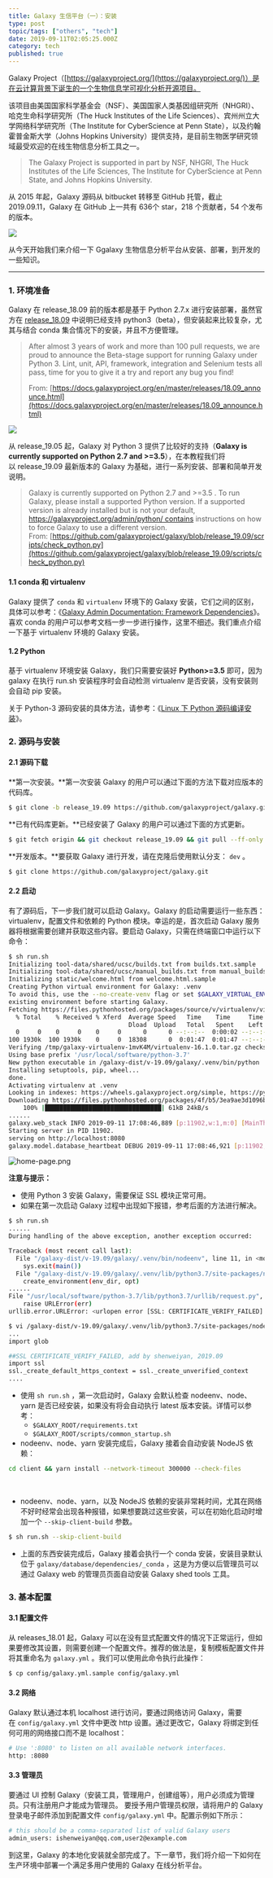 ```yaml
---
title: Galaxy 生信平台（一）：安装
type: post
topic/tags: ["others", "tech"]
date: 2019-09-11T02:05:25.000Z
category: tech
published: true
---
```


Galaxy Project（[https://galaxyproject.org/](https://galaxyproject.org/)）是在云计算背景下诞生的一个生物信息学可视化分析开源项目。

该项目由美国国家科学基金会（NSF）、美国国家人类基因组研究所（NHGRI）、哈克生命科学研究所（The Huck Institutes of the Life Sciences）、宾州州立大学网络科学研究所（The Institute for CyberScience at Penn State），以及约翰霍普金斯大学（Johns Hopkins University）提供支持，是目前生物医学研究领域最受欢迎的在线生物信息分析工具之一。

> The Galaxy Project is supported in part by NSF, NHGRI, The Huck Institutes of the Life Sciences, The Institute for
CyberScience at Penn State, and Johns Hopkins University.


从 2015 年起，Galaxy 源码从 bitbucket 转移至 GitHub 托管，截止 2019.09.11，Galaxy 在 GitHub 上一共有 636个 star，218 个贡献者，54 个发布的版本。

![](https://note.bioitee.com/yuque/0/2019/png/126032/1568171961186-4c938202-5149-4af6-9804-4468b1d55c0a.png#align=left&display=inline&height=305&name=image.png&originHeight=305&originWidth=774&size=44884&status=done&width=774)

从今天开始我们来介绍一下 Ggalaxy 生物信息分析平台从安装、部署，到开发的一些知识。

---

### 1. 环境准备

Galaxy 在 release_18.09 前的版本都是基于 Python 2.7.x 进行安装部署，虽然官方在 [release_18.09](https://docs.galaxyproject.org/en/master/releases/18.09_announce.html) 中说明已经支持 python3（beta），但安装起来比较复杂，尤其与结合 conda 集合情况下的安装，并且不方便管理。

> After almost 3 years of work and more than 100 pull requests, we are proud to announce the Beta-stage support for running Galaxy under Python 3. Lint, unit, API, framework, integration and Selenium tests all pass, time for you to give it a try and report any bug you find!
> 
> From: [https://docs.galaxyproject.org/en/master/releases/18.09_announce.html](https://docs.galaxyproject.org/en/master/releases/18.09_announce.html)

![](https://note.bioitee.com/yuque/0/2019/png/126032/1568169612966-492007f5-561f-4594-9982-c0cf58edbb91.png#align=left&display=inline&height=273&name=image.png&originHeight=273&originWidth=766&size=63379&status=done&width=766)

从 release_19.05 起，Galaxy 对 Python 3 提供了比较好的支持（**Galaxy is currently supported on Python 2.7 and >=3.5**），在本教程我们将以 release_19.09 最新版本的 Galaxy 为基础，进行一系列安装、部署和简单开发说明。

> Galaxy is currently supported on Python 2.7 and >=3.5 . To run Galaxy, please install a supported Python version. If a supported version is already installed but is not your default, https://galaxyproject.org/admin/python/ contains instructions on how to force Galaxy to use a different version.
> From: [https://github.com/galaxyproject/galaxy/blob/release_19.09/scripts/check_python.py](https://github.com/galaxyproject/galaxy/blob/release_19.09/scripts/check_python.py)


#### 1.1 conda 和 virtualenv


Galaxy 提供了 `conda` 和 `virtualenv` 环境下的 Galaxy 安装，它们之间的区别，具体可以参考：《[Galaxy Admin Documentation: Framework Dependencies](https://docs.galaxyproject.org/en/master/admin/framework_dependencies.html#conda)》。喜欢 conda 的用户可以参考文档一步一步进行操作，这里不细述。我们重点介绍一下基于 virtualenv 环境的 Galaxy 安装。
#### 1.2 Python

基于 virtualenv 环境安装 Galaxy，我们只需要安装好 **Python>=3.5** 即可，因为 galaxy 在执行 run.sh 安装程序时会自动检测 virtualenv 是否安装，没有安装则会自动 pip 安装。

关于 Python-3 源码安装的具体方法，请参考：《[Linux 下 Python 源码编译安装](https://www.yuque.com/shenweiyan/cookbook/install-python-from-source)》。

### 2. 源码与安装
#### 2.1 源码下载

**第一次安装。**第一次安装 Galaxy 的用户可以通过下面的方法下载对应版本的代码库。
```bash
$ git clone -b release_19.09 https://github.com/galaxyproject/galaxy.git
```

**已有代码库更新。**已经安装了 Galaxy 的用户可以通过下面的方式更新。
```bash
$ git fetch origin && git checkout release_19.09 && git pull --ff-only origin release_19.09
```

**开发版本。**要获取 Galaxy 进行开发，请在克隆后使用默认分支： `dev` 。
```bash
$ git clone https://github.com/galaxyproject/galaxy.git
```

#### 2.2 启动

有了源码后，下一步我们就可以启动 Galaxy。Galaxy 的启动需要运行一些东西：virtualenv，配置文件和依赖的 Python 模块。幸运的是，首次启动 Galaxy 服务器将根据需要创建并获取这些内容。要启动 Galaxy，只需在终端窗口中运行以下命令：

```bash
$ sh run.sh
Initializing tool-data/shared/ucsc/builds.txt from builds.txt.sample
Initializing tool-data/shared/ucsc/manual_builds.txt from manual_builds.txt.sample
Initializing static/welcome.html from welcome.html.sample
Creating Python virtual environment for Galaxy: .venv
To avoid this, use the --no-create-venv flag or set $GALAXY_VIRTUAL_ENV to an
existing environment before starting Galaxy.
Fetching https://files.pythonhosted.org/packages/source/v/virtualenv/virtualenv-16.1.0.tar.gz
  % Total    % Received % Xferd  Average Speed   Time    Time     Time  Current
                                 Dload  Upload   Total   Spent    Left  Speed
  0     0    0     0    0     0      0      0 --:--:--  0:00:02 --:--:--     0
100 1930k  100 1930k    0     0  18308      0  0:01:47  0:01:47 --:--:-- 59849
Verifying /tmp/galaxy-virtualenv-1mvK4M/virtualenv-16.1.0.tar.gz checksum is f899fafcd92e1150f40c8215328be38ff24b519cd95357fa6e78e006c7638208
Using base prefix '/usr/local/software/python-3.7'
New python executable in /galaxy-dist/v-19.09/galaxy/.venv/bin/python
Installing setuptools, pip, wheel...
done.
Activating virtualenv at .venv
Looking in indexes: https://wheels.galaxyproject.org/simple, https://pypi.python.org/simple
Downloading https://files.pythonhosted.org/packages/4f/b5/3ea9ae3d1096b9ff31e8f1846c47d49f3129a12464ac0a73b602de458298/adal-1.2.2-py2.py3-none-any.whl (53kB)
    100% |████████████████████████████████| 61kB 24kB/s
......
galaxy.web_stack INFO 2019-09-11 17:08:46,889 [p:11902,w:1,m:0] [MainThread] Galaxy server instance 'main.web.1' is running
Starting server in PID 11902.
serving on http://localhost:8080
galaxy.model.database_heartbeat DEBUG 2019-09-11 17:08:46,921 [p:11902,w:1,m:0] [database_heartbeart_main.web.1.thread] main.web.1 is config watcher
```

![home-page.png](https://note.bioitee.com/yuque/0/2019/png/126032/1568293214413-3f04b1e2-415e-4f8d-b487-e94f70606f00.png#align=left&display=inline&height=1042&name=home-page.png&originHeight=1042&originWidth=1920&size=128944&status=done&width=1920)

**注意与提示：**

- 使用 Python 3 安装 Galaxy，需要保证 SSL 模块正常可用。
- 如果在第一次启动 Galaxy 过程中出现如下报错，参考后面的方法进行解决。

```bash
$ sh run.sh
......
During handling of the above exception, another exception occurred:

Traceback (most recent call last):
  File "/galaxy-dist/v-19.09/galaxy/.venv/bin/nodeenv", line 11, in <module>
    sys.exit(main())
  File "/galaxy-dist/v-19.09/galaxy/.venv/lib/python3.7/site-packages/nodeenv.py", line 1076, in main
    create_environment(env_dir, opt)
......
File "/usr/local/software/python-3.7/lib/python3.7/urllib/request.py", line 1319, in do_open
    raise URLError(err)
urllib.error.URLError: <urlopen error [SSL: CERTIFICATE_VERIFY_FAILED] certificate verify failed: unable to get local issuer certificate (_ssl.c:1056)>

$ vi /galaxy-dist/v-19.09/galaxy/.venv/lib/python3.7/site-packages/nodeenv.py
...
import glob

##SSL CERTIFICATE_VERIFY_FAILED, add by shenweiyan, 2019.09
import ssl
ssl._create_default_https_context = ssl._create_unverified_context
....
```

- 使用 `sh run.sh` ，第一次启动时，Galaxy 会默认检查 nodeenv、node、yarn 是否已经安装，如果没有将会自动执行 latest 版本安装。详情可以参考：
  - `$GALAXY_ROOT/requirements.txt` 
  - `$GALAXY_ROOT/scripts/common_startup.sh` 
- nodeenv、node、yarn 安装完成后，Galaxy 接着会自动安装 NodeJS 依赖：

```bash
cd client && yarn install --network-timeout 300000 --check-files
```
 

- nodeenv、node、yarn，以及 NodeJS 依赖的安装非常耗时间，尤其在网络不好时经常会出现各种报错，如果想要跳过这些安装，可以在初始化启动时增加一个 `--skip-client-build` 参数。 

```bash
$ sh run.sh --skip-client-build
```

- 上面的东西安装完成后，Galaxy 接着会执行一个 conda 安装，安装目录默认位于 `galaxy/database/dependencies/_conda` ，这是为方便以后管理员可以通过 Galaxy web 的管理员页面自动安装 Galaxy shed tools 工具。

### 3. 基本配置
#### 3.1 配置文件

从 releases_18.01 起，Galaxy 可以在没有显式配置文件的情况下正常运行，但如果要修改其设置，则需要创建一个配置文件。推荐的做法是，复制模板配置文件并将其重命名为 `galaxy.yml` 。我们可以使用此命令执行此操作：

```bash
$ cp config/galaxy.yml.sample config/galaxy.yml
```

#### 3.2 网络

Galaxy 默认通过本机 localhost 进行访问，要通过网络访问 Galaxy，需要在 `config/galaxy.yml` 文件中更改 http 设置。通过更改它，Galaxy 将绑定到任何可用的网络接口而不是 localhost：

```bash
# Use ':8080' to listen on all available network interfaces.
http: :8080
```

#### 3.3 管理员

要通过 UI 控制 Galaxy（安装工具，管理用户，创建组等），用户必须成为管理员。只有注册用户才能成为管理员。 要授予用户管理员权限，请将用户的 Galaxy 登录电子邮件添加到配置文件 `config/galaxy.yml` 中。配置示例如下所示：

```bash
# this should be a comma-separated list of valid Galaxy users
admin_users: ishenweiyan@qq.com,user2@example.com
```

到这里，Galaxy 的本地化安装就全部完成了。下一章节，我们将介绍一下如何在生产环境中部署一个满足多用户使用的 Galaxy 在线分析平台。
